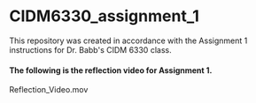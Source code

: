 # CIDM6330_assignment_1
This repository was created in accordance with the Assignment 1 instructions for Dr. Babb's CIDM 6330 class.


#### The following is the reflection video for Assignment 1. 


Reflection_Video.mov